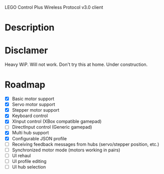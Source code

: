 LEGO Control Plus Wireless Protocol v3.0 client

# Description

# Disclamer
Heavy WiP. Will not work. Don't try this at home. Under construction.

# Roadmap
- [x] Basic motor support
- [x] Servo motor support
- [x] Stepper motor support
- [x] Keyboard control
- [x] XInput control (XBox compatible gamepad)
- [ ] DirectInput control (Generic gamepad)
- [x] Multi hub support
- [x] Configurable JSON profile
- [ ] Receiving feedback messages from hubs (servo/stepper position, etc.)
- [ ] Synchronized motor mode (motors working in pairs)
- [ ] UI rehaul
- [ ] UI profile editing
- [ ] UI hub selection